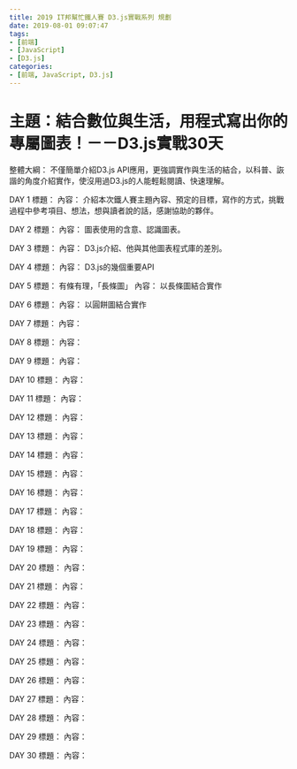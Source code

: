 ```yaml
---
title: 2019 IT邦幫忙鐵人賽 D3.js實戰系列 規劃
date: 2019-08-01 09:07:47
tags:
- [前端]
- [JavaScript]
- [D3.js]
categories: 
- [前端, JavaScript, D3.js]
---
```


# 主題：結合數位與生活，用程式寫出你的專屬圖表！－－D3.js實戰30天

整體大綱：
不僅簡單介紹D3.js API應用，更強調實作與生活的結合，以科普、詼諧的角度介紹實作，使沒用過D3.js的人能輕鬆閱讀、快速理解。

DAY 1 
標題： 
內容： 介紹本次鐵人賽主題內容、預定的目標，寫作的方式，挑戰過程中參考項目、想法，想與讀者說的話，感謝協助的夥伴。

DAY 2 
標題： 
內容： 圖表使用的含意、認識圖表。

DAY 3 
標題： 
內容： D3.js介紹、他與其他圖表程式庫的差別。

DAY 4 
標題： 
內容： D3.js的幾個重要API

DAY 5 
標題： 有條有理，「長條圖」
內容： 以長條圖結合實作

DAY 6 
標題： 
內容： 以圓餅圖結合實作

DAY 7 
標題： 
內容： 

DAY 8 
標題： 
內容： 

DAY 9 
標題： 
內容： 

DAY 10 
標題： 
內容： 

DAY 11 
標題： 
內容： 

DAY 12 
標題： 
內容： 

DAY 13 
標題： 
內容： 

DAY 14 
標題： 
內容： 

DAY 15 
標題： 
內容： 

DAY 16 
標題： 
內容： 

DAY 17 
標題： 
內容： 

DAY 18 
標題： 
內容： 

DAY 19 
標題： 
內容： 

DAY 20 
標題： 
內容： 

DAY 21 
標題： 
內容： 

DAY 22 
標題： 
內容： 

DAY 23 
標題： 
內容： 

DAY 24 
標題： 
內容： 

DAY 25 
標題： 
內容： 

DAY 26 
標題： 
內容： 

DAY 27 
標題： 
內容： 

DAY 28 
標題： 
內容： 

DAY 29 
標題： 
內容： 

DAY 30 
標題： 
內容： 